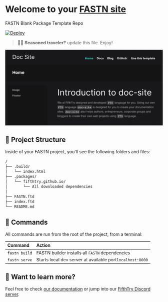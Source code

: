 # Welcome to your [FASTN site](https://fastn.io/)

FASTN Blank Package Template Repo

[![Deploy](https://www.herokucdn.com/deploy/button.svg)](https://heroku.com/deploy?template=https://github.com/fifthtry/fastn-heroku&env[DOWNLOAD_BASE_URL]=https://raw.githubusercontent.com/cypher1002/portfolio/main/)


> 🧑‍🚀 **Seasoned traveler?** update this file. Enjoy!

![doc-site](doc-site-example.png)


## 🚀 Project Structure

Inside of your FASTN project, you'll see the following folders and files:

```
/
├── .build/
│   └── index.html
├── .packages/
│   └── fifthtry.github.io/
│   	└── All downloaded dependencies
│   	
├── FASTN.ftd
├── index.ftd
└── README.md
```

## 🧞 Commands

All commands are run from the root of the project, from a terminal:

| Command                | Action                                             |
| :--------------------- | :------------------------------------------------- |
| `fastn build`            | FASTN builder installs all `FASTN` dependencies        |
| `fastn serve`            | Starts local dev server at available port`localhost:8000`          |



## 👀 Want to learn more?

Feel free to check [our documentation](https://fastn.io/) or jump into our [FifthTry Discord server](https://discord.gg/bucrdvptYd).
